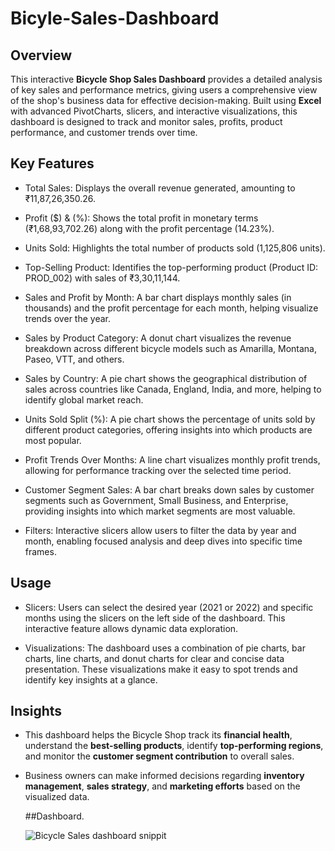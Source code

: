 # Bicyle-Sales-Dashboard



## Overview

This interactive **Bicycle Shop Sales Dashboard** provides a detailed analysis of key sales and performance metrics, giving users a comprehensive view of the shop's business data for effective decision-making. Built using **Excel** with advanced PivotCharts, slicers, and interactive visualizations, this dashboard is designed to track and monitor sales, profits, product performance, and customer trends over time.

## Key Features

- Total Sales: Displays the overall revenue generated, amounting to ₹11,87,26,350.26.
  
- Profit ($) & (%): Shows the total profit in monetary terms (₹1,68,93,702.26) along with the profit percentage (14.23%).

- Units Sold: Highlights the total number of products sold (1,125,806 units).

- Top-Selling Product: Identifies the top-performing product (Product ID: PROD_002) with sales of ₹3,30,11,144.

- Sales and Profit by Month: A bar chart displays monthly sales (in thousands) and the profit percentage for each month, helping visualize trends over the year.

- Sales by Product Category: A donut chart visualizes the revenue breakdown across different bicycle models such as Amarilla, Montana, Paseo, VTT, and others.

- Sales by Country: A pie chart shows the geographical distribution of sales across countries like Canada, England, India, and more, helping to identify global market reach.

- Units Sold Split (%): A pie chart shows the percentage of units sold by different product categories, offering insights into which products are most popular.

- Profit Trends Over Months: A line chart visualizes monthly profit trends, allowing for performance tracking over the selected time period.

- Customer Segment Sales: A bar chart breaks down sales by customer segments such as Government, Small Business, and Enterprise, providing insights into which market segments are most valuable.

- Filters: Interactive slicers allow users to filter the data by year and month, enabling focused analysis and deep dives into specific time frames.

## Usage

- Slicers: Users can select the desired year (2021 or 2022) and specific months using the slicers on the left side of the dashboard. This interactive feature allows dynamic data exploration.
  
- Visualizations: The dashboard uses a combination of pie charts, bar charts, line charts, and donut charts for clear and concise data presentation. These visualizations make it easy to spot trends and identify key insights at a glance.

## Insights

- This dashboard helps the Bicycle Shop track its **financial health**, understand the **best-selling products**, identify **top-performing regions**, and monitor the **customer segment contribution** to overall sales.
  
- Business owners can make informed decisions regarding **inventory management**, **sales strategy**, and **marketing efforts** based on the visualized data.

  ##Dashboard.

  ![Bicycle Sales dashboard snippit](https://github.com/user-attachments/assets/004bfd9b-dff8-443b-ad17-e61a07b00a06)




  


